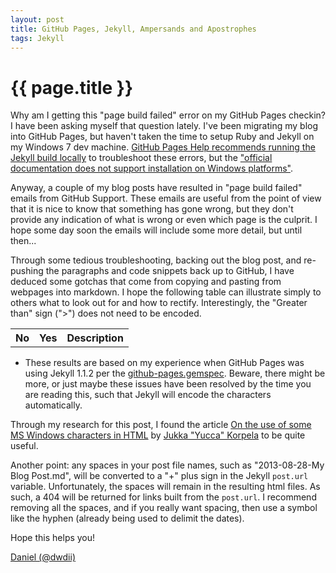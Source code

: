 ```yaml
---
layout: post
title: GitHub Pages, Jekyll, Ampersands and Apostrophes
tags: Jekyll
---
```

{{ page.title }}
====================
Why am I getting this "page build failed" error on my GitHub Pages checkin? I have been asking myself that question lately.
I've been migrating my blog into GitHub Pages, but haven't taken the time to setup Ruby and Jekyll on my 
Windows 7 dev machine. [GitHub Pages Help recommends running the Jekyll build locally](https://help.github.com/articles/pages-don-t-build-unable-to-run-jekyll#syntax-errors) 
to troubleshoot these errors, but the ["official documentation does not support installation on Windows platforms"](http://jekyllrb.com/docs/installation/). 

Anyway, a couple of my blog posts have resulted in "page build failed" emails from GitHub Support. 
These emails are useful from the point of view that it is nice to know that something has gone wrong, but they 
don't provide any indication of what is wrong or even which page is the culprit. I hope some day soon
the emails will include some more detail, but until then... 

Through some tedious troubleshooting, backing out the blog post, and re-pushing the paragraphs
and code snippets back up to GitHub, I have deduced some gotchas that come from copying and pasting
from webpages into markdown. I hope the following table can illustrate simply to others what to look
out for and how to rectify. Interestingly, the "Greater than" sign (">") does not need to be encoded.

<table id="PageBuildFailedGotchas">
	<tr>
		<th class="text-error">No</th>
		<th class="text-success">Yes</th>
		<th class="text-left">Description</th>
	</tr>

</table>

* These results are based on my experience when GitHub Pages was using Jekyll 1.1.2 per the
[github-pages.gemspec](https://github.com/github/pages-gem/blob/master/github-pages.gemspec#L16). Beware, there might be more,
or just maybe these issues have been resolved by the time you are reading this, such that Jekyll will encode the characters automatically.

Through my research for this post, I found the article [On the use of some MS Windows characters in HTML](http://www.cs.tut.fi/~jkorpela/www/windows-chars.html)
by [Jukka "Yucca" Korpela](http://www.cs.tut.fi/~jkorpela/personal.html) to be quite useful. 

Another point: any spaces in your post file names, such as "2013-08-28-My Blog Post.md", will be converted to a "+" plus sign
in the Jekyll `post.url` variable. Unfortunately, the spaces will remain in the resulting html files. As such, a 404 will be returned
for links built from the `post.url`. I recommend removing all the spaces, and if you really want spacing, then use a symbol
like the hyphen (already being used to delimit the dates). 

Hope this helps you!

[Daniel (@dwdii)](http://twitter.com/dwdii)
 